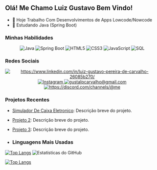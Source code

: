 ## Olá! Me Chamo Luiz Gustavo Bem Vindo!

- 🔭 Hoje Trabalho Com Desenvolvimentos de Apps Lowcode/Nowcode 
- 🌱 Estudando Java (Spring Boot)

### Minhas Habilidades

<p align="center">
  <img src="https://img.shields.io/badge/Java-ED8B00?style=for-the-badge&logo=java&logoColor=white" alt="Java">
  <img src="https://img.shields.io/badge/Spring_Boot-6DB33F?style=for-the-badge&logo=spring-boot&logoColor=white" alt="Spring Boot">
  <img src="https://img.shields.io/badge/HTML5-E34F26?style=for-the-badge&logo=html5&logoColor=white" alt="HTML5">
  <img src="https://img.shields.io/badge/CSS3-1572B6?style=for-the-badge&logo=css3&logoColor=white" alt="CSS3">
  <img src="https://img.shields.io/badge/JavaScript-F7DF1E?style=for-the-badge&logo=javascript&logoColor=black" alt="JavaScript">
  <img src="https://img.shields.io/badge/SQL-4479A1?style=for-the-badge&logo=sql&logoColor=white" alt="SQL">
</p>

### Redes Sociais

<p align="center">
  <a href="https://www.linkedin.com/in/luiz-gustavo-pereira-de-carvalho-26085b270?utm_source=share&utm_campaign=share_via&utm_content=profile&utm_medium=ios_app" target="_blank">
    <img src="https://img.shields.io/badge/LinkedIn-0077B5?style=for-the-badge&logo=linkedin&logoColor=white" alt="https://www.linkedin.com/in/luiz-gustavo-pereira-de-carvalho-26085b270/">
  </a>
  <a href="https://www.instagram.com/gusta.carvalh0?igsh=ZG1xbnE3cGhpbDg0&utm_source=qr" target="_blank">
    <img src="https://img.shields.io/badge/Instagram-E4405F?style=for-the-badge&logo=instagram&logoColor=white" alt="Instagram">
  </a>
  <a href="https://myaccount.google.com/u/1/profile?pageId=none"target="_blank">
    <img src="https://img.shields.io/badge/Gmail-D14836?style=for-the-badge&logo=gmail&logoColor=white" alt="gustalpcarvalho@gmail.com">
  </a>
  <a href="discord://luizgustavo_80954" target="_blank">
    <img src="https://img.shields.io/badge/Discord-7289DA?style=for-the-badge&logo=discord&logoColor=white" alt="https://discord.com/channels/@me">
  </a>
</p>

### Projetos Recentes

- [Simulador De Caixa Eletronico](link-projeto-1): Descrição breve do projeto.
- [Projeto 2](link-projeto-2): Descrição breve do projeto.
- [Projeto 3](link-projeto-3): Descrição breve do projeto.

- ### Linguagens Mais Usadas

[![Top Langs](https://github-readme-stats.vercel.app/api/top-langs/?username=6gusta&layout=compact)](https://github.com/anuraghazra/github-readme-stats)      ![Estatísticas do GitHub](https://github-readme-stats.vercel.app/api?username=6gusta&show_icons=true&count_private=true&hide=issues,contribs)


[![Top Langs](https://github-readme-stats.vercel.app/api/top-langs/?username=6gusta&layout=compact)](https://github.com/6gusta)








